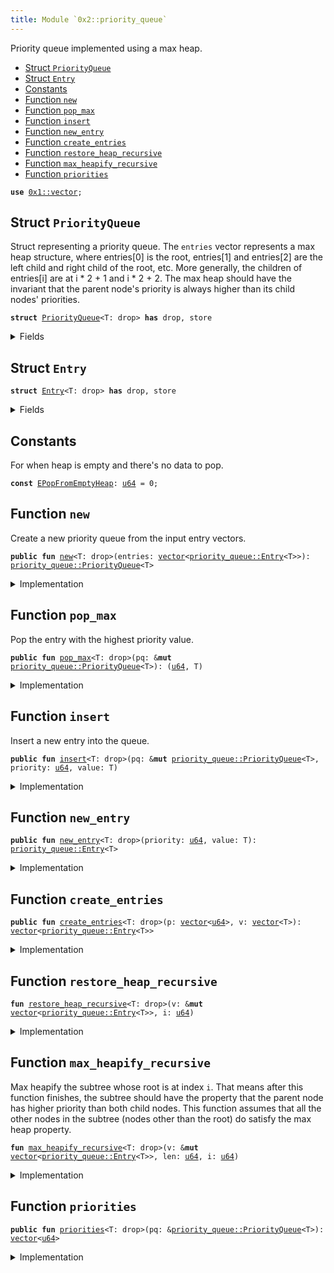 ```yaml
---
title: Module `0x2::priority_queue`
---
```


Priority queue implemented using a max heap.


-  [Struct `PriorityQueue`](#0x2_priority_queue_PriorityQueue)
-  [Struct `Entry`](#0x2_priority_queue_Entry)
-  [Constants](#@Constants_0)
-  [Function `new`](#0x2_priority_queue_new)
-  [Function `pop_max`](#0x2_priority_queue_pop_max)
-  [Function `insert`](#0x2_priority_queue_insert)
-  [Function `new_entry`](#0x2_priority_queue_new_entry)
-  [Function `create_entries`](#0x2_priority_queue_create_entries)
-  [Function `restore_heap_recursive`](#0x2_priority_queue_restore_heap_recursive)
-  [Function `max_heapify_recursive`](#0x2_priority_queue_max_heapify_recursive)
-  [Function `priorities`](#0x2_priority_queue_priorities)


<pre><code><b>use</b> <a href="../move-stdlib/vector.md#0x1_vector">0x1::vector</a>;
</code></pre>



<a name="0x2_priority_queue_PriorityQueue"></a>

## Struct `PriorityQueue`

Struct representing a priority queue. The <code>entries</code> vector represents a max
heap structure, where entries[0] is the root, entries[1] and entries[2] are the
left child and right child of the root, etc. More generally, the children of
entries[i] are at i * 2 + 1 and i * 2 + 2. The max heap should have the invariant
that the parent node's priority is always higher than its child nodes' priorities.


<pre><code><b>struct</b> <a href="priority_queue.md#0x2_priority_queue_PriorityQueue">PriorityQueue</a>&lt;T: drop&gt; <b>has</b> drop, store
</code></pre>



<details>
<summary>Fields</summary>


<dl>
<dt>
<code>entries: <a href="../move-stdlib/vector.md#0x1_vector">vector</a>&lt;<a href="priority_queue.md#0x2_priority_queue_Entry">priority_queue::Entry</a>&lt;T&gt;&gt;</code>
</dt>
<dd>

</dd>
</dl>


</details>

<a name="0x2_priority_queue_Entry"></a>

## Struct `Entry`



<pre><code><b>struct</b> <a href="priority_queue.md#0x2_priority_queue_Entry">Entry</a>&lt;T: drop&gt; <b>has</b> drop, store
</code></pre>



<details>
<summary>Fields</summary>


<dl>
<dt>
<code>priority: <a href="../move-stdlib/u64.md#0x1_u64">u64</a></code>
</dt>
<dd>

</dd>
<dt>
<code>value: T</code>
</dt>
<dd>

</dd>
</dl>


</details>

<a name="@Constants_0"></a>

## Constants


<a name="0x2_priority_queue_EPopFromEmptyHeap"></a>

For when heap is empty and there's no data to pop.


<pre><code><b>const</b> <a href="priority_queue.md#0x2_priority_queue_EPopFromEmptyHeap">EPopFromEmptyHeap</a>: <a href="../move-stdlib/u64.md#0x1_u64">u64</a> = 0;
</code></pre>



<a name="0x2_priority_queue_new"></a>

## Function `new`

Create a new priority queue from the input entry vectors.


<pre><code><b>public</b> <b>fun</b> <a href="priority_queue.md#0x2_priority_queue_new">new</a>&lt;T: drop&gt;(entries: <a href="../move-stdlib/vector.md#0x1_vector">vector</a>&lt;<a href="priority_queue.md#0x2_priority_queue_Entry">priority_queue::Entry</a>&lt;T&gt;&gt;): <a href="priority_queue.md#0x2_priority_queue_PriorityQueue">priority_queue::PriorityQueue</a>&lt;T&gt;
</code></pre>



<details>
<summary>Implementation</summary>


<pre><code><b>public</b> <b>fun</b> <a href="priority_queue.md#0x2_priority_queue_new">new</a>&lt;T: drop&gt;(<b>mut</b> entries: <a href="../move-stdlib/vector.md#0x1_vector">vector</a>&lt;<a href="priority_queue.md#0x2_priority_queue_Entry">Entry</a>&lt;T&gt;&gt;): <a href="priority_queue.md#0x2_priority_queue_PriorityQueue">PriorityQueue</a>&lt;T&gt; {
    <b>let</b> len = entries.length();
    <b>let</b> <b>mut</b> i = len / 2;
    // Max heapify from the first node that is a parent (node at len / 2).
    <b>while</b> (i &gt; 0) {
        i = i - 1;
        <a href="priority_queue.md#0x2_priority_queue_max_heapify_recursive">max_heapify_recursive</a>(&<b>mut</b> entries, len, i);
    };
    <a href="priority_queue.md#0x2_priority_queue_PriorityQueue">PriorityQueue</a> { entries }
}
</code></pre>



</details>

<a name="0x2_priority_queue_pop_max"></a>

## Function `pop_max`

Pop the entry with the highest priority value.


<pre><code><b>public</b> <b>fun</b> <a href="priority_queue.md#0x2_priority_queue_pop_max">pop_max</a>&lt;T: drop&gt;(pq: &<b>mut</b> <a href="priority_queue.md#0x2_priority_queue_PriorityQueue">priority_queue::PriorityQueue</a>&lt;T&gt;): (<a href="../move-stdlib/u64.md#0x1_u64">u64</a>, T)
</code></pre>



<details>
<summary>Implementation</summary>


<pre><code><b>public</b> <b>fun</b> <a href="priority_queue.md#0x2_priority_queue_pop_max">pop_max</a>&lt;T: drop&gt;(pq: &<b>mut</b> <a href="priority_queue.md#0x2_priority_queue_PriorityQueue">PriorityQueue</a>&lt;T&gt;): (<a href="../move-stdlib/u64.md#0x1_u64">u64</a>, T) {
    <b>let</b> len = pq.entries.length();
    <b>assert</b>!(len &gt; 0, <a href="priority_queue.md#0x2_priority_queue_EPopFromEmptyHeap">EPopFromEmptyHeap</a>);
    // Swap the max element <b>with</b> the last element in the entries and remove the max element.
    <b>let</b> <a href="priority_queue.md#0x2_priority_queue_Entry">Entry</a> { priority, value } = pq.entries.swap_remove(0);
    // Now the max heap property <b>has</b> been violated at the root node, but nowhere <b>else</b>
    // so we call max heapify on the root node.
    <a href="priority_queue.md#0x2_priority_queue_max_heapify_recursive">max_heapify_recursive</a>(&<b>mut</b> pq.entries, len - 1, 0);
    (priority, value)
}
</code></pre>



</details>

<a name="0x2_priority_queue_insert"></a>

## Function `insert`

Insert a new entry into the queue.


<pre><code><b>public</b> <b>fun</b> <a href="priority_queue.md#0x2_priority_queue_insert">insert</a>&lt;T: drop&gt;(pq: &<b>mut</b> <a href="priority_queue.md#0x2_priority_queue_PriorityQueue">priority_queue::PriorityQueue</a>&lt;T&gt;, priority: <a href="../move-stdlib/u64.md#0x1_u64">u64</a>, value: T)
</code></pre>



<details>
<summary>Implementation</summary>


<pre><code><b>public</b> <b>fun</b> <a href="priority_queue.md#0x2_priority_queue_insert">insert</a>&lt;T: drop&gt;(pq: &<b>mut</b> <a href="priority_queue.md#0x2_priority_queue_PriorityQueue">PriorityQueue</a>&lt;T&gt;, priority: <a href="../move-stdlib/u64.md#0x1_u64">u64</a>, value: T) {
    pq.entries.push_back(<a href="priority_queue.md#0x2_priority_queue_Entry">Entry</a> { priority, value });
    <b>let</b> index = pq.entries.length() - 1;
    <a href="priority_queue.md#0x2_priority_queue_restore_heap_recursive">restore_heap_recursive</a>(&<b>mut</b> pq.entries, index);
}
</code></pre>



</details>

<a name="0x2_priority_queue_new_entry"></a>

## Function `new_entry`



<pre><code><b>public</b> <b>fun</b> <a href="priority_queue.md#0x2_priority_queue_new_entry">new_entry</a>&lt;T: drop&gt;(priority: <a href="../move-stdlib/u64.md#0x1_u64">u64</a>, value: T): <a href="priority_queue.md#0x2_priority_queue_Entry">priority_queue::Entry</a>&lt;T&gt;
</code></pre>



<details>
<summary>Implementation</summary>


<pre><code><b>public</b> <b>fun</b> <a href="priority_queue.md#0x2_priority_queue_new_entry">new_entry</a>&lt;T: drop&gt;(priority: <a href="../move-stdlib/u64.md#0x1_u64">u64</a>, value: T): <a href="priority_queue.md#0x2_priority_queue_Entry">Entry</a>&lt;T&gt; {
    <a href="priority_queue.md#0x2_priority_queue_Entry">Entry</a> { priority, value }
}
</code></pre>



</details>

<a name="0x2_priority_queue_create_entries"></a>

## Function `create_entries`



<pre><code><b>public</b> <b>fun</b> <a href="priority_queue.md#0x2_priority_queue_create_entries">create_entries</a>&lt;T: drop&gt;(p: <a href="../move-stdlib/vector.md#0x1_vector">vector</a>&lt;<a href="../move-stdlib/u64.md#0x1_u64">u64</a>&gt;, v: <a href="../move-stdlib/vector.md#0x1_vector">vector</a>&lt;T&gt;): <a href="../move-stdlib/vector.md#0x1_vector">vector</a>&lt;<a href="priority_queue.md#0x2_priority_queue_Entry">priority_queue::Entry</a>&lt;T&gt;&gt;
</code></pre>



<details>
<summary>Implementation</summary>


<pre><code><b>public</b> <b>fun</b> <a href="priority_queue.md#0x2_priority_queue_create_entries">create_entries</a>&lt;T: drop&gt;(<b>mut</b> p: <a href="../move-stdlib/vector.md#0x1_vector">vector</a>&lt;<a href="../move-stdlib/u64.md#0x1_u64">u64</a>&gt;, <b>mut</b> v: <a href="../move-stdlib/vector.md#0x1_vector">vector</a>&lt;T&gt;): <a href="../move-stdlib/vector.md#0x1_vector">vector</a>&lt;<a href="priority_queue.md#0x2_priority_queue_Entry">Entry</a>&lt;T&gt;&gt; {
    <b>let</b> len = p.length();
    <b>assert</b>!(v.length() == len, 0);
    <b>let</b> <b>mut</b> res = <a href="../move-stdlib/vector.md#0x1_vector">vector</a>[];
    <b>let</b> <b>mut</b> i = 0;
    <b>while</b> (i &lt; len) {
        <b>let</b> priority = p.remove(0);
        <b>let</b> value = v.remove(0);
        res.push_back(<a href="priority_queue.md#0x2_priority_queue_Entry">Entry</a> { priority, value });
        i = i + 1;
    };
    res
}
</code></pre>



</details>

<a name="0x2_priority_queue_restore_heap_recursive"></a>

## Function `restore_heap_recursive`



<pre><code><b>fun</b> <a href="priority_queue.md#0x2_priority_queue_restore_heap_recursive">restore_heap_recursive</a>&lt;T: drop&gt;(v: &<b>mut</b> <a href="../move-stdlib/vector.md#0x1_vector">vector</a>&lt;<a href="priority_queue.md#0x2_priority_queue_Entry">priority_queue::Entry</a>&lt;T&gt;&gt;, i: <a href="../move-stdlib/u64.md#0x1_u64">u64</a>)
</code></pre>



<details>
<summary>Implementation</summary>


<pre><code><b>fun</b> <a href="priority_queue.md#0x2_priority_queue_restore_heap_recursive">restore_heap_recursive</a>&lt;T: drop&gt;(v: &<b>mut</b> <a href="../move-stdlib/vector.md#0x1_vector">vector</a>&lt;<a href="priority_queue.md#0x2_priority_queue_Entry">Entry</a>&lt;T&gt;&gt;, i: <a href="../move-stdlib/u64.md#0x1_u64">u64</a>) {
    <b>if</b> (i == 0) {
        <b>return</b>
    };
    <b>let</b> parent = (i - 1) / 2;

    // If new elem is greater than its parent, swap them and recursively
    // do the restoration upwards.
    <b>if</b> (*&v[i].priority &gt; *&v[parent].priority) {
        v.swap(i, parent);
        <a href="priority_queue.md#0x2_priority_queue_restore_heap_recursive">restore_heap_recursive</a>(v, parent);
    }
}
</code></pre>



</details>

<a name="0x2_priority_queue_max_heapify_recursive"></a>

## Function `max_heapify_recursive`

Max heapify the subtree whose root is at index <code>i</code>. That means after this function
finishes, the subtree should have the property that the parent node has higher priority
than both child nodes.
This function assumes that all the other nodes in the subtree (nodes other than the root)
do satisfy the max heap property.


<pre><code><b>fun</b> <a href="priority_queue.md#0x2_priority_queue_max_heapify_recursive">max_heapify_recursive</a>&lt;T: drop&gt;(v: &<b>mut</b> <a href="../move-stdlib/vector.md#0x1_vector">vector</a>&lt;<a href="priority_queue.md#0x2_priority_queue_Entry">priority_queue::Entry</a>&lt;T&gt;&gt;, len: <a href="../move-stdlib/u64.md#0x1_u64">u64</a>, i: <a href="../move-stdlib/u64.md#0x1_u64">u64</a>)
</code></pre>



<details>
<summary>Implementation</summary>


<pre><code><b>fun</b> <a href="priority_queue.md#0x2_priority_queue_max_heapify_recursive">max_heapify_recursive</a>&lt;T: drop&gt;(v: &<b>mut</b> <a href="../move-stdlib/vector.md#0x1_vector">vector</a>&lt;<a href="priority_queue.md#0x2_priority_queue_Entry">Entry</a>&lt;T&gt;&gt;, len: <a href="../move-stdlib/u64.md#0x1_u64">u64</a>, i: <a href="../move-stdlib/u64.md#0x1_u64">u64</a>) {
    <b>if</b> (len == 0) {
        <b>return</b>
    };
    <b>assert</b>!(i &lt; len, 1);
    <b>let</b> left = i * 2 + 1;
    <b>let</b> right = left + 1;
    <b>let</b> <b>mut</b> max = i;
    // Find the node <b>with</b> highest priority among node `i` and its two children.
    <b>if</b> (left &lt; len && *&v[left].priority &gt; *&v[max].priority) {
        max = left;
    };
    <b>if</b> (right &lt; len && *&v[right].priority &gt; *&v[max].priority) {
        max = right;
    };
    // If the parent node (node `i`) doesn't have the highest priority, we swap the parent <b>with</b> the
    // max priority node.
    <b>if</b> (max != i) {
        v.swap(max, i);
        // After the swap, we have restored the property at node `i` but now the max heap property
        // may be violated at node `max` since this node now <b>has</b> a new value. So we need <b>to</b> now
        // max heapify the subtree rooted at node `max`.
        <a href="priority_queue.md#0x2_priority_queue_max_heapify_recursive">max_heapify_recursive</a>(v, len, max);
    }
}
</code></pre>



</details>

<a name="0x2_priority_queue_priorities"></a>

## Function `priorities`



<pre><code><b>public</b> <b>fun</b> <a href="priority_queue.md#0x2_priority_queue_priorities">priorities</a>&lt;T: drop&gt;(pq: &<a href="priority_queue.md#0x2_priority_queue_PriorityQueue">priority_queue::PriorityQueue</a>&lt;T&gt;): <a href="../move-stdlib/vector.md#0x1_vector">vector</a>&lt;<a href="../move-stdlib/u64.md#0x1_u64">u64</a>&gt;
</code></pre>



<details>
<summary>Implementation</summary>


<pre><code><b>public</b> <b>fun</b> <a href="priority_queue.md#0x2_priority_queue_priorities">priorities</a>&lt;T: drop&gt;(pq: &<a href="priority_queue.md#0x2_priority_queue_PriorityQueue">PriorityQueue</a>&lt;T&gt;): <a href="../move-stdlib/vector.md#0x1_vector">vector</a>&lt;<a href="../move-stdlib/u64.md#0x1_u64">u64</a>&gt; {
    <b>let</b> <b>mut</b> res = <a href="../move-stdlib/vector.md#0x1_vector">vector</a>[];
    <b>let</b> <b>mut</b> i = 0;
    <b>while</b> (i &lt; pq.entries.length()) {
        res.push_back(pq.entries[i].priority);
        i = i +1;
    };
    res
}
</code></pre>



</details>
